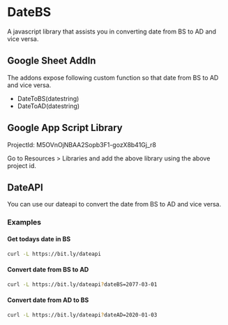 # DateBS

A javascript library that assists you in converting date from BS to AD and vice versa.

## Google Sheet AddIn
The addons expose following custom function so that date from BS to AD and vice versa. 
- DateToBS(datestring)
- DateToAD(datestring)

## Google App Script Library

ProjectId: M5OVnOjNBAA2Sopb3F1-gozX8b41Gj_r8

Go to Resources > Libraries and add the above library using the above project id.

## DateAPI

You can use our dateapi to convert the date from BS to AD and vice versa.

### Examples

#### Get todays date in BS

```bash
curl -L https://bit.ly/dateapi
```

#### Convert date from BS to AD

```bash
curl -L https://bit.ly/dateapi?dateBS=2077-03-01
```

#### Convert date from AD to BS
```bash
curl -L https://bit.ly/dateapi?dateAD=2020-01-03
```
